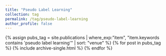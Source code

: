 ```yaml
---
title: "Pseudo Label Learning"
collection: tag
permalink: /tag/pseudo-label-learning
author_profile: false
---
```

{% assign pubs_tag = site.publications | where_exp:"item", "item.keywords contains 'pseudo label learning'" | sort: "venue" %}
{% for post in pubs_tag %}
  {% include archive-single.html %}
{% endfor %}